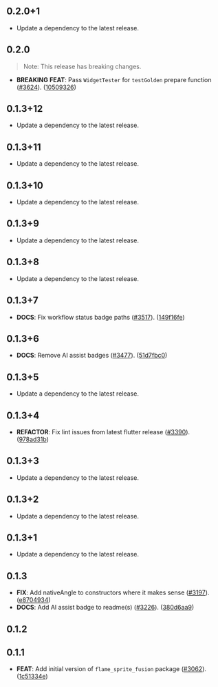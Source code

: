 ## 0.2.0+1

 - Update a dependency to the latest release.

## 0.2.0

> Note: This release has breaking changes.

 - **BREAKING** **FEAT**: Pass `WidgetTester` for `testGolden` prepare function ([#3624](https://github.com/flame-engine/flame/issues/3624)). ([10509326](https://github.com/flame-engine/flame/commit/105093266431408db0f9e74042e03e2234d9b22e))

## 0.1.3+12

 - Update a dependency to the latest release.

## 0.1.3+11

 - Update a dependency to the latest release.

## 0.1.3+10

 - Update a dependency to the latest release.

## 0.1.3+9

 - Update a dependency to the latest release.

## 0.1.3+8

 - Update a dependency to the latest release.

## 0.1.3+7

 - **DOCS**: Fix workflow status badge paths ([#3517](https://github.com/flame-engine/flame/issues/3517)). ([149f16fe](https://github.com/flame-engine/flame/commit/149f16fe29f1fb14b3612964b2226c9c5c7daf95))

## 0.1.3+6

 - **DOCS**: Remove AI assist badges ([#3477](https://github.com/flame-engine/flame/issues/3477)). ([51d7fbc0](https://github.com/flame-engine/flame/commit/51d7fbc06d88adec2e0238c9c4738893b807ec80))

## 0.1.3+5

 - Update a dependency to the latest release.

## 0.1.3+4

 - **REFACTOR**: Fix lint issues from latest flutter release ([#3390](https://github.com/flame-engine/flame/issues/3390)). ([978ad31b](https://github.com/flame-engine/flame/commit/978ad31b429d1801097b0db385a600c85a157867))

## 0.1.3+3

 - Update a dependency to the latest release.

## 0.1.3+2

 - Update a dependency to the latest release.

## 0.1.3+1

 - Update a dependency to the latest release.

## 0.1.3

 - **FIX**: Add nativeAngle to constructors where it makes sense ([#3197](https://github.com/flame-engine/flame/issues/3197)). ([e8704934](https://github.com/flame-engine/flame/commit/e8704934b19d9ed1982d35ce62819f01ac3de189))
 - **DOCS**: Add AI assist badge to readme(s) ([#3226](https://github.com/flame-engine/flame/issues/3226)). ([380d6aa9](https://github.com/flame-engine/flame/commit/380d6aa946d6b852c55f4ebbfce53d2087287fa2))

## 0.1.2

## 0.1.1

 - **FEAT**: Add initial version of `flame_sprite_fusion` package ([#3062](https://github.com/flame-engine/flame/issues/3062)). ([1c51334e](https://github.com/flame-engine/flame/commit/1c51334e865ae7000f93832574e24707e8c9dfa0))

